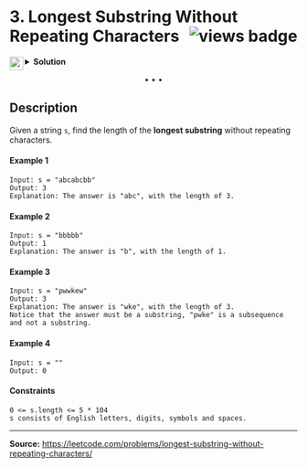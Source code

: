 <h1>
3. Longest Substring Without Repeating Characters
<img src="https://tinyurl.com/yckwupmn" align="right" alt="views badge">
</h1>

<details>
<summary>
    <img src="https://git.io/JDE5D" height="24" align="left" alt="swift">
    <b>Solution</b>
</summary>

<br/>

```swift
class Solution {
    func lengthOfLongestSubstring(_ s: String) -> Int {
        var length = 0, chars = [Character]()
        for ch in s {
            if chars.contains(ch), let fi = chars.firstIndex(of: ch) {
                chars.removeSubrange(0...fi)
            }
            chars.append(ch)
            length = max(length, chars.count)
        }
        return length
    }
}
```

<p>
<a href="https://gist.github.com/asahiocean/d4238b12100354cc2381ddace2d16632">
<img src="https://git.io/JDNlC" alt="GitHub Gist" height="18" align="center">
</a>
<a href="https://leetcode.com/problems/longest-substring-without-repeating-characters/discuss/1134880">
<img src="https://git.io/JDSVA" alt="LeetCode Discuss" height="28" align="right">
</a>
</p>
    
</details>

<p align="center">• • •</p>

## Description

Given a string ```s```, find the length of the **longest substring** without repeating characters.

#### Example 1

```
Input: s = "abcabcbb"
Output: 3
Explanation: The answer is "abc", with the length of 3.
```

#### Example 2

```
Input: s = "bbbbb"
Output: 1
Explanation: The answer is "b", with the length of 1.
```

#### Example 3

```
Input: s = "pwwkew"
Output: 3
Explanation: The answer is "wke", with the length of 3.
Notice that the answer must be a substring, "pwke" is a subsequence and not a substring.
```

#### Example 4

```
Input: s = ""
Output: 0
```

#### Constraints

```
0 <= s.length <= 5 * 104
s consists of English letters, digits, symbols and spaces.
```

---

**Source:** https://leetcode.com/problems/longest-substring-without-repeating-characters/
